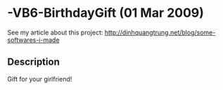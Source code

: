 -VB6-BirthdayGift (01 Mar 2009)
=================

See my article about this project: http://dinhquangtrung.net/blog/some-softwares-i-made

Description
-----------

Gift for your girlfriend!
